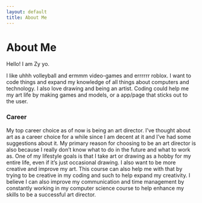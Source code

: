```yaml
---
layout: default
title: About Me
---
```

# About Me
Hello! I am Zy yo.

I like uhhh volleyball and ermmm video-games and errrrrr roblox. I want to code things and expand my knowledge of all things about computers and technology. I also love drawing and being an artist. Coding could help me my art life by making games and models, or a app/page that sticks out to the user.

### Career
My top career choice as of now is being an art director. I’ve thought about art as a career choice for a while since I am decent at it and I’ve had some suggestions about it. My primary reason for choosing to be an art director is also because I really don’t know what to do in the future and what to work as. One of my lifestyle goals is that I take art or drawing as a hobby for my entire life, even if it’s just occasional drawing. I also want to be more creative and improve my art. This course can also help me with that by trying to be creative in my coding and such to help expand my creativity. I believe I can also improve my communication and time management by constantly working in my computer science course to help enhance my skills to be a successful art director.
